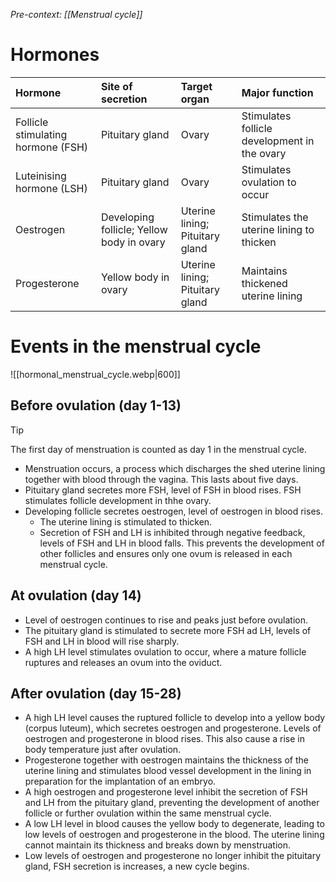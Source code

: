 *Pre-context: [[Menstrual cycle]]*

# Hormones
| Hormone | Site of secretion | Target organ | Major function |
| :--- | :--- | :--- | :--- |
| Follicle stimulating hormone (FSH) | Pituitary gland | Ovary | Stimulates follicle development in the ovary |
| Luteinising hormone (LSH) | Pituitary gland | Ovary | Stimulates ovulation to occur |
| Oestrogen | Developing follicle; Yellow body in ovary | Uterine lining; Pituitary gland | Stimulates the uterine lining to thicken |
| Progesterone | Yellow body in ovary | Uterine lining; Pituitary gland | Maintains thickened uterine lining |

# Events in the menstrual cycle
![[hormonal_menstrual_cycle.webp|600]]

## Before ovulation (day 1-13)
> [!tip]
> The first day of menstruation is counted as day 1 in the menstrual cycle.

- Menstruation occurs, a process which discharges the shed uterine lining together with blood through the vagina. This lasts about five days.
- Pituitary gland secretes more FSH, level of FSH in blood rises. FSH stimulates follicle development in thhe ovary.
- Developing follicle secretes oestrogen, level of oestrogen in blood rises.
	- The uterine lining is stimulated to thicken.
	- Secretion of FSH and LH is inhibited through negative feedback, levels of FSH and LH in blood falls. This prevents the development of other follicles and ensures only one ovum is released in each menstrual cycle.

## At ovulation (day 14)
- Level of oestrogen continues to rise and peaks just before ovulation.
- The pituitary gland is stimulated to secrete more FSH ad LH, levels of FSH and LH in blood will rise sharply.
- A high LH level stimulates ovulation to occur, where a mature follicle ruptures and releases an ovum into the oviduct.

## After ovulation (day 15-28)
- A high LH level causes the ruptured follicle to develop into a yellow body (corpus luteum), which secretes oestrogen and progesterone. Levels of oestrogen and progesterone in blood rises. This also cause a rise in body temperature just after ovulation.
- Progesterone together with oestrogen maintains the thickness of the uterine lining and stimulates blood vessel development in the lining in preparation for the implantation of an embryo.
- A high oestrogen and progesterone level inhibit the secretion of FSH and LH from the pituitary gland, preventing the development of another follicle or further ovulation within the same menstrual cycle.
- A low LH level in blood causes the yellow body to degenerate, leading to low levels of oestrogen and progesterone in the blood. The uterine lining cannot maintain its thickness and breaks down by menstruation.
- Low levels of oestrogen and progesterone no longer inhibit the pituitary gland, FSH secretion is increases, a new cycle begins.
